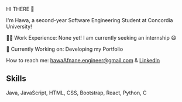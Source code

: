 HI THERE :wave:

I'm Hawa, a second-year Software Engineering Student at Concordia University!

:woman_technologist: Work Experience:
None yet! I am currently seeking an internship :smile:

:rocket: Currently Working on:
Developing my Portfolio

How to reach me: hawaAfnane.engineer@gmail.com & <a href="https://www.linkedin.com/in/hawa-afnane-said-07935b2a7/">LinkedIn</a>

## Skills
Java, JavaScript, HTML, CSS, Bootstrap, React, Python, C
